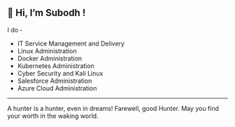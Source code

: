 👋 Hi, I’m Subodh !
---
I do -

- IT Service Management and Delivery
- Linux Administration
- Docker Administration
- Kubernetes Administration
- Cyber Security and Kali Linux
- Salesforce Administration
- Azure Cloud Administration

---
A hunter is a hunter, even in dreams!
Farewell, good Hunter. May you find your worth in the waking world.
